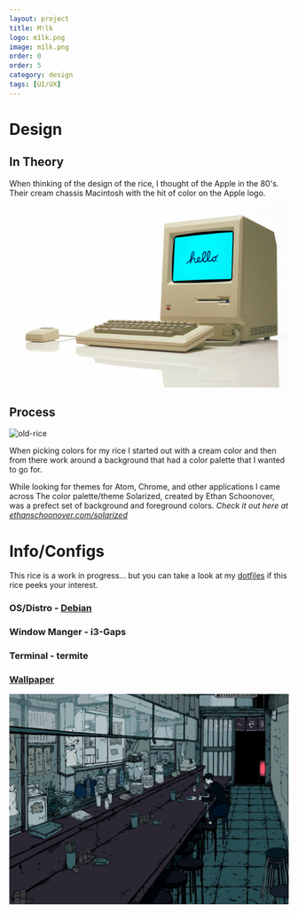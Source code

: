 ```yaml
---
layout: project
title: M!lk
logo: m1lk.png
image: m1lk.png
order: 0
order: 5
category: design
tags: [UI/UX]
---
```



# Design

## In Theory
When thinking of the design of the rice, I thought of the Apple in the 80's. Their
cream chassis Macintosh with the hit of color on the Apple logo.

![mac](/assets/img/rice/mac1.jpg)

## Process

![old-rice](https://raw.githubusercontent.com/S1MB10T3/dotfiles/master/screenshot.png)

When picking colors for my rice I started out with a cream color and then from there
work around a background that had a color palette that I wanted to go for.

While looking for themes for Atom, Chrome, and other applications I came across
The color palette/theme Solarized, created by Ethan Schoonover, was a prefect set
of background and foreground colors.
_Check it out here at [ethanschoonover.com/solarized](http://ethanschoonover.com/solarized)_


# Info/Configs

This rice is a work in progress... but you can take a look at my
[dotfiles](https://github.com/S1MB10T3/dotfiles) if this rice peeks your interest.

### OS/Distro - [Debian](https://www.debian.org/)
### Window Manger - i3-Gaps
### Terminal - termite
### [Wallpaper](https://raw.githubusercontent.com/S1MB10T3/dotfiles/master/background.png)
![background](/assets/img/rice/background.png)
